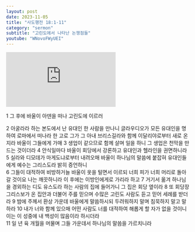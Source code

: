 ```yaml
---
layout: post
date: 2023-11-05
title: "사도행전 18:1-11"
category: "sermon"
subtitle: "고린도에서 나타난 논쟁점들"
youtube: "WNovoFWyUEI"
---
```


<div class="youtube margin-large">
    <iframe src="https://www.youtube.com/embed/WNovoFWyUEI" title="YouTube video player" frameborder="0" allow="accelerometer; autoplay; clipboard-write; encrypted-media; gyroscope; picture-in-picture; web-share" allowfullscreen></iframe>
</div>

1 그 후에 바울이 아덴을 떠나 고린도에 이르러

2 아굴라라 하는 본도에서 난 유대인 한 사람을 만나니 글라우디오가 모든 유대인을 명하여 로마에서 떠나라 한 고로 그가 그 아내 브리스길라와 함께 이달리야로부터 새로 온지라 바울이 그들에게 가매
3 생업이 같으므로 함께 살며 일을 하니 그 생업은 천막을 만드는 것이더라
4 안식일마다 바울이 회당에서 강론하고 유대인과 헬라인을 권면하니라
5 실라와 디모데가 마게도냐로부터 내려오매 바울이 하나님의 말씀에 붙잡혀 유대인들에게 예수는 그리스도라 밝히 증언하니  
6 그들이 대적하여 비방하거늘 바울이 옷을 털면서 이르되 너희 피가 너희 머리로 돌아갈 것이요 나는 깨끗하니라 이 후에는 이방인에게로 가리라 하고
7 거기서 옮겨 하나님을 경외하는 디도 유스도라 하는 사람의 집에 들어가니 그 집은 회당 옆이라
8 또 회당장 그리스보가 온 집안과 더불어 주를 믿으며 수많은 고린도 사람도 듣고 믿어 세례를 받더라
9 밤에 주께서 환상 가운데 바울에게 말씀하시되 두려워하지 말며 침묵하지 말고 말하라
10 내가 너와 함께 있으매 어떤 사람도 너를 대적하여 해롭게 할 자가 없을 것이니 이는 이 성중에 내 백성이 많음이라 하시더라  
11 일 년 육 개월을 머물며 그들 가운데서 하나님의 말씀을 가르치니라
